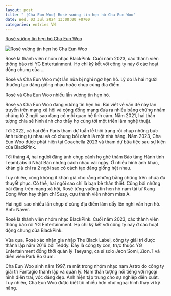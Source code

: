 ```yaml
---
layout: post
title: " [Cha Eun Woo] Rosé vướng tin hẹn hò Cha Eun Woo"
date: Wed, 03 Jul 2024 13:00:00 +0700
categories: entries VN
---
```

[Rosé vướng tin hẹn hò Cha Eun Woo](https://znews.vn/rose-vuong-tin-hen-ho-cha-eun-woo-post1484309.html)

![Rosé vướng tin hẹn hò Cha Eun Woo](https://photo.znews.vn/w1250/Uploaded/qfssu/2024_07_03/00455990.jpg)

Rosé là thành viên nhóm nhạc BlackPink. Cuối năm 2023, các thành viên thông báo rời YG Entertainment. Họ chỉ ký kết với công ty này ở các hoạt động chung của ...

Rosé và Cha Eun Woo một lần nữa bị nghi ngờ hẹn hò. Lý do là hai người thường tạo dáng giống nhau hoặc chụp cùng địa điểm.

Rosé và Cha Eun Woo nhiều lần vướng tin hẹn hò.

Rosé và Cha Eun Woo đang vướng tin hẹn hò. Bài viết về vấn đề này lan truyền trên mạng xã hội và cộng đồng mạng đưa ra nhiều bằng chứng nhằm chứng tỏ 2 ngôi sao đang có mối quan hệ tình cảm. Năm 2021, hai thần tượng chia sẻ hình ảnh cho thấy họ cùng tới một triển lãm nghệ thuật.

Tới 2022, cả hai đến Paris tham dự tuần lễ thời trang rồi chụp những bức ảnh tương tự nhau và có chung bối cảnh là một nhà hàng. Năm 2023, Cha Eun Woo được phát hiện tại Coachella 2023 và tham dự bữa tiệc sau sự kiện của BlackPink.

Tới tháng 4, hai người đăng ảnh chụp cảnh họ ghé thăm Bảo tàng Hành tinh TeamLabs ở Nhật Bản nhưng cách nhau vài ngày. Ở nhiều hình ảnh khác, khán giả chỉ ra 2 ngôi sao có cách tạo dáng giống hệt nhau.

Tuy nhiên, cũng không ít khán giả cho rằng những bằng chứng trên chưa đủ thuyết phục. Có thể, hai ngôi sao chỉ là bạn bè thân thiết. Cũng bởi những bài đăng trên mạng xã hội, Rosé từng vướng tin hẹn hò nam tài tử Kang Dong Won hay thậm chí Suzy, cựu thành viên nhóm miss A.

Hai ngôi sao nhiều lần chụp ở cùng địa điểm làm dấy lên nghi vấn hẹn hò. Ảnh: Naver.

Rosé là thành viên nhóm nhạc BlackPink. Cuối năm 2023, các thành viên thông báo rời YG Entertainment. Họ chỉ ký kết với công ty này ở các hoạt động chung của BlackPink.

Vừa qua, Rosé xác nhận gia nhập The Black Label, công ty giải trí được thành lập năm 2016 bởi Teddy. Đây là công ty con, trực thuộc YG Entertainment đồng thời quản lý Taeyang, ca sĩ solo Jeon Somi, Zion.T và diễn viên Park Bo Gum.

Cha Eun Woo sinh năm 1997, ra mắt trong nhóm nhạc nam Astro do công ty giải trí Fantagio thành lập và quản lý. Nam thần tượng nổi tiếng với ngoại hình điển trai, vóc dáng đẹp. Anh hiện tập trung cho sự nghiệp diễn xuất. Tuy nhiên, Cha Eun Woo được biết tới nhiều hơn nhờ ngoại hình thay vì kỹ năng.

